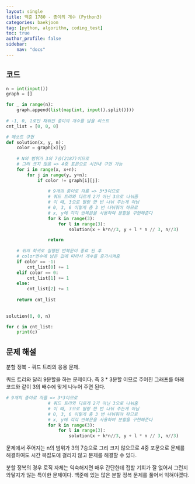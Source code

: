 ```yaml
---
layout: single
title: 백준 1780 - 종이의 개수 (Python3)
categories: baekjoon
tag: [python, algorithm, coding_test]
toc: true 
author_profile: false
sidebar:
    nav: "docs"
---
```


## 코드

```python
n = int(input())
graph = []

for _ in range(n):
    graph.append(list(map(int, input().split())))
    
# -1, 0, 1로만 채워진 종이의 개수를 담을 리스트
cnt_list = [0, 0, 0]

# 메소드 구현
def solution(x, y, n):
    color = graph[x][y]
    
    # N의 범위가 3의 7승(2187)이므로
    # 그리 크지 않음 => 4중 포문으로 시간내 구현 가능
    for i in range(x, x+n):
        for j in range(y, y+n):
            if color != graph[i][j]:
                
                # 9개의 종이로 자름 => 3*3이므로
                # 쿼드 트리와 다르게 2가 아닌 3으로 나눠줌
                # 이 때, 3으로 딸랑 한 번 나눠 주는게 아님
                # 0, 3, 6 이렇게 총 3 번 나눠줘야 하므로
                # x, y에 각각 반복문을 사용하여 분할을 구현해준다
                for k in range(3):
                    for l in range(3):
                        solution(x + k*n//3, y + l * n // 3, n//3)

                return
            
    # 위의 회귀로 실행된 반복문이 종료 된 후
    # color변수에 남은 값에 따라서 개수를 증가시켜줌
    if color == -1:
        cnt_list[0] += 1
    elif color == 0:
        cnt_list[1] += 1
    else:
        cnt_list[2] += 1
    
    return cnt_list
            
                
solution(0, 0, n)

for c in cnt_list:
    print(c)
```



## 문제 해설

분할 정복 - 쿼드 트리의 응용 문제.

쿼드 트리와 달리 9분할을 하는 문제이다. 즉 3 * 3분할 이므로 주어진 그래프를 아래 코드와 같이 3의 배수에 맞게 나누어 주면 된다.

```python
# 9개의 종이로 자름 => 3*3이므로
                # 쿼드 트리와 다르게 2가 아닌 3으로 나눠줌
                # 이 때, 3으로 딸랑 한 번 나눠 주는게 아님
                # 0, 3, 6 이렇게 총 3 번 나눠줘야 하므로
                # x, y에 각각 반복문을 사용하여 분할을 구현해준다
                for k in range(3):
                    for l in range(3):
                        solution(x + k*n//3, y + l * n // 3, n//3)
```

문제에서 주어지는 n의 범위가 3의 7승으로 그리 크지 않으므로 4중 포문으로 문제를 해결하여도 시간 복잡도에 걸리지 않고 문제를 해결할 수 있다.

분할 정복의 경우 로직 자체는 익숙해지면 매우 간단한데 접할 기회가 잘 없어서 그런지 와닿지가 않는 특이한 문제이다. 백준에 있는 많은 분할 정복 문제를 풀어서 익혀야겠다.
